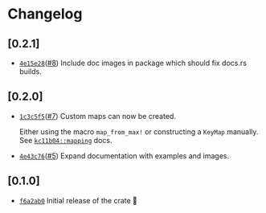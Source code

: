 # Changelog

## \[0.2.1]

- [`4e15e28`](https://github.com/Beanow/kc11b04-rs/commit/4e15e28d236994c1513c84216757c8fb67829806)([#8](https://github.com/Beanow/kc11b04-rs/pull/8)) Include doc images in package which should fix docs.rs builds.

## \[0.2.0]

- [`1c3c5f5`](https://github.com/Beanow/kc11b04-rs/commit/1c3c5f512f2a8e6f637012ffdbd6742b213cc888)([#7](https://github.com/Beanow/kc11b04-rs/pull/7)) Custom maps can now be created.

  Either using the macro `map_from_max!` or constructing a `KeyMap` manually.
  See [`kc11b04::mapping`](https://docs.rs/kc11b04/0.2.0/kc11b04/mapping/index.html) docs.
- [`4e43c76`](https://github.com/Beanow/kc11b04-rs/commit/4e43c7604ab655606ff3343a40e00afcb9922469)([#5](https://github.com/Beanow/kc11b04-rs/pull/5)) Expand documentation with examples and images.

## \[0.1.0]

- [`f6a2ab0`](https://github.com/Beanow/kc11b04-rs/commit/f6a2ab0e341048e9d4ef19034f4af3c2c8092a53) Initial release of the crate :tada:
